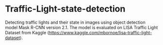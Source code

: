 # Traffic-Light-state-detection
Detecting traffic lights and their state in images using object detection model Mask R-CNN version 2.1. The model is evaluated on LISA Traffic Light Dataset from Kaggle (https://www.kaggle.com/mbornoe/lisa-traffic-light-dataset).
